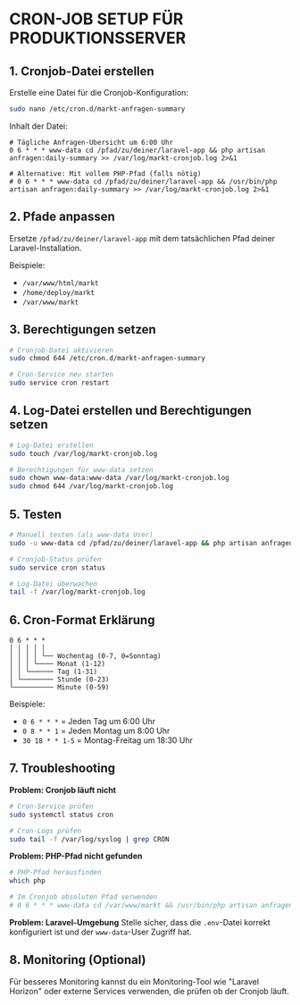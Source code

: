 # CRON-JOB SETUP FÜR PRODUKTIONSSERVER

## 1. Cronjob-Datei erstellen

Erstelle eine Datei für die Cronjob-Konfiguration:

```bash
sudo nano /etc/cron.d/markt-anfragen-summary
```

Inhalt der Datei:

```
# Tägliche Anfragen-Übersicht um 6:00 Uhr
0 6 * * * www-data cd /pfad/zu/deiner/laravel-app && php artisan anfragen:daily-summary >> /var/log/markt-cronjob.log 2>&1

# Alternative: Mit vollem PHP-Pfad (falls nötig)
# 0 6 * * * www-data cd /pfad/zu/deiner/laravel-app && /usr/bin/php artisan anfragen:daily-summary >> /var/log/markt-cronjob.log 2>&1
```

## 2. Pfade anpassen

Ersetze `/pfad/zu/deiner/laravel-app` mit dem tatsächlichen Pfad deiner Laravel-Installation.

Beispiele:

-   `/var/www/html/markt`
-   `/home/deploy/markt`
-   `/var/www/markt`

## 3. Berechtigungen setzen

```bash
# Cronjob-Datei aktivieren
sudo chmod 644 /etc/cron.d/markt-anfragen-summary

# Cron-Service neu starten
sudo service cron restart
```

## 4. Log-Datei erstellen und Berechtigungen setzen

```bash
# Log-Datei erstellen
sudo touch /var/log/markt-cronjob.log

# Berechtigungen für www-data setzen
sudo chown www-data:www-data /var/log/markt-cronjob.log
sudo chmod 644 /var/log/markt-cronjob.log
```

## 5. Testen

```bash
# Manuell testen (als www-data User)
sudo -u www-data cd /pfad/zu/deiner/laravel-app && php artisan anfragen:daily-summary --test

# Cronjob-Status prüfen
sudo service cron status

# Log-Datei überwachen
tail -f /var/log/markt-cronjob.log
```

## 6. Cron-Format Erklärung

```
0 6 * * *
│ │ │ │ │
│ │ │ │ └── Wochentag (0-7, 0=Sonntag)
│ │ │ └──── Monat (1-12)
│ │ └────── Tag (1-31)
│ └──────── Stunde (0-23)
└────────── Minute (0-59)
```

Beispiele:

-   `0 6 * * *` = Jeden Tag um 6:00 Uhr
-   `0 8 * * 1` = Jeden Montag um 8:00 Uhr
-   `30 18 * * 1-5` = Montag-Freitag um 18:30 Uhr

## 7. Troubleshooting

**Problem: Cronjob läuft nicht**

```bash
# Cron-Service prüfen
sudo systemctl status cron

# Cron-Logs prüfen
sudo tail -f /var/log/syslog | grep CRON
```

**Problem: PHP-Pfad nicht gefunden**

```bash
# PHP-Pfad herausfinden
which php

# Im Cronjob absoluten Pfad verwenden
# 0 6 * * * www-data cd /var/www/markt && /usr/bin/php artisan anfragen:daily-summary
```

**Problem: Laravel-Umgebung**
Stelle sicher, dass die `.env`-Datei korrekt konfiguriert ist und der `www-data`-User Zugriff hat.

## 8. Monitoring (Optional)

Für besseres Monitoring kannst du ein Monitoring-Tool wie "Laravel Horizon" oder externe Services verwenden, die prüfen ob der Cronjob läuft.
